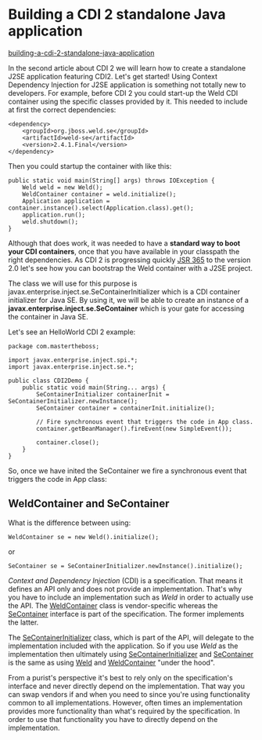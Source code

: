 # Building a CDI 2 standalone Java application

[building-a-cdi-2-standalone-java-application](http://www.mastertheboss.com/jboss-frameworks/cdi/building-a-cdi-2-standalone-java-application)

In the second article about CDI 2 we will learn how to create a standalone J2SE application featuring CDI2. Let's get started!
Using Context Dependency Injection for J2SE application is something not totally new to developers. 
For example, before CDI 2 you could start-up the Weld CDI container using the specific classes provided by it. This needed to include at first the correct dependencies:


```
<dependency>
    <groupId>org.jboss.weld.se</groupId>
    <artifactId>weld-se</artifactId>
    <version>2.4.1.Final</version>
</dependency>
```

Then you could startup the container with like this:

```
public static void main(String[] args) throws IOException {
    Weld weld = new Weld();
    WeldContainer container = weld.initialize();
    Application application = container.instance().select(Application.class).get();
    application.run();
    weld.shutdown();
}
```

Although that does work, it was needed to have a **standard way to boot your CDI containers**, once that you have available in your classpath the right dependencies. As CDI 2 is progressing quickly [JSR 365](https://jcp.org/aboutJava/communityprocess/pr/jsr365/index.html) to the version 2.0 let's see how you can bootstrap the Weld container with a J2SE project.

The class we will use for this purpose is javax.enterprise.inject.se.SeContainerInitializer which is a CDI container initializer for Java SE. By using it, we will be able to create an instance of a **javax.enterprise.inject.se.SeContainer** which is your gate for accessing the container in Java SE.

Let's see an HelloWorld CDI 2 example:

```
package com.mastertheboss;

import javax.enterprise.inject.spi.*;
import javax.enterprise.inject.se.*;

public class CDI2Demo {
	public static void main(String... args) {
		SeContainerInitializer containerInit = SeContainerInitializer.newInstance();
		SeContainer container = containerInit.initialize();

		// Fire synchronous event that triggers the code in App class.
		container.getBeanManager().fireEvent(new SimpleEvent());

		container.close();
	}
}
```

So, once we have inited the SeContainer we fire a synchronous event that triggers the code in App class:







## WeldContainer and SeContainer

What is the difference between using:

```
WeldContainer se = new Weld().initialize();
```

or

```
SeContainer se = SeContainerInitializer.newInstance().initialize();
```

*Context and Dependency Injection* (CDI) is a specification. That means it defines an API only and does not provide an implementation. That's why you have to include an implementation such as *Weld* in order to actually use the API. The [WeldContainer](#) class is vendor-specific whereas the [SeContainer](#) interface is part of the specification. The former implements the latter.

The [SeContainerInitializer](#) class, which is part of the API, will delegate to the implementation included with the application. So if you use *Weld* as the implementation then ultimately using [SeContainerInitializer](#) and [SeContainer](#) is the same as using [Weld](#) and [WeldContainer](#) "under the hood".

From a purist's perspective it's best to rely only on the specification's interface and never directly depend on the implementation. That way you can swap vendors if and when you need to since you're using functionality common to all implementations. However, often times an implementation provides more functionality than what's required by the specification. In order to use that functionality you have to directly depend on the implementation.


